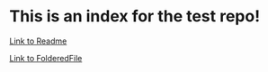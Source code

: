 # This is an index for the test repo!

[Link to Readme](README.md)

[Link to FolderedFile](docs/folderedFile.md)
